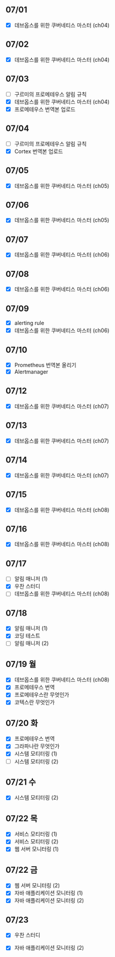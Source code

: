 ## 07/01

- [x] 데브옵스를 위한 쿠버네티스 마스터 (ch04)

## 07/02

- [x] 데브옵스를 위한 쿠버네티스 마스터 (ch04)

## 07/03

- [ ] 구르미의 프로메테우스 알림 규칙
- [x] 데브옵스를 위한 쿠버네티스 마스터 (ch04)
- [x] 프로메테우스 번역본 업로드

## 07/04

- [ ] 구르미의 프로메테우스 알림 규칙
- [x] Cortex 번역본 업로드

## 07/05

- [x] 데브옵스를 위한 쿠버네티스 마스터 (ch05)

## 07/06

- [x] 데브옵스를 위한 쿠버네티스 마스터 (ch05)

## 07/07

- [x] 데브옵스를 위한 쿠버네티스 마스터 (ch06)

## 07/08

- [x] 데브옵스를 위한 쿠버네티스 마스터 (ch06)

## 07/09

- [x] alerting rule
- [x] 데브옵스를 위한 쿠버네티스 마스터 (ch06)

## 07/10

- [x] Prometheus 번역본 올리기
- [x] Alertmanager

## 07/12

- [x] 데브옵스를 위한 쿠버네티스 마스터 (ch07)

## 07/13

- [x] 데브옵스를 위한 쿠버네티스 마스터 (ch07)

## 07/14

- [x] 데브옵스를 위한 쿠버네티스 마스터 (ch07)

## 07/15

- [x] 데브옵스를 위한 쿠버네티스 마스터 (ch08)

## 07/16

- [x] 데브옵스를 위한 쿠버네티스 마스터 (ch08)

## 07/17

- [ ] 알림 매니저 (1)
- [x] 우찬 스터디
- [ ] 데브옵스를 위한 쿠버네티스 마스터 (ch08)

## 07/18

- [x] 알림 매니저 (1)
- [x] 코딩 테스트
- [ ] 알림 매니저 (2)

## 07/19 월

- [x] 데브옵스를 위한 쿠버네티스 마스터 (ch08)
- [x] 프로메테우스 번역
- [x] 프로메테우스란 무엇인가
- [x] 코텍스란 무엇인가

## 07/20 화

- [x] 프로메테우스 번역
- [x] 그라파나란 무엇인가 
- [x] 시스템 모티터링 (1)
- [ ] 시스템 모티터링 (2)

## 07/21 수

- [x] 시스템 모티터링 (2)

## 07/22 목

- [x] 서비스 모티터링 (1)
- [x] 서비스 모티터링 (2)
- [x] 웹 서버 모니터링 (1)

## 07/22 금

- [x] 웹 서버 모니터링 (2)
- [x] 자바 애플리케이션 모니터링 (1)
- [x] 자바 애플리케이션 모니터링 (2)

## 07/23

- [x] 우찬 스터디
- [x] 자바 애플리케이션 모니터링 (2)

